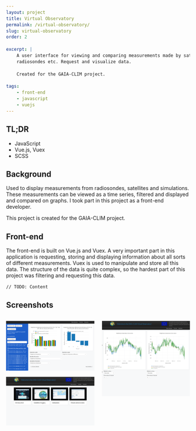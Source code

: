 ```yaml
---
layout: project
title: Virtual Observatory
permalink: /virtual-observatory/
slug: virtual-observatory
order: 2

excerpt: |
    A user interface for viewing and comparing measurements made by satellites, 
    radiosondes etc. Request and visualize data.
    
    Created for the GAIA-CLIM project.

tags:
    - front-end
    - javascript
    - vuejs
---
```


## TL;DR

* JavaScript
* Vue.js, Vuex
* SCSS


## Background

Used to display measurements from radiosondes, satellites and simulations. These
measurements can be viewed as a time series, filtered and displayed and compared 
on graphs. I took part in this project as a front-end developer.

This project is created for the GAIA-CLIM project.


## Front-end

The front-end is built on Vue.js and Vuex. A very important part in this application
is requesting, storing and displaying information about all sorts of different 
measurements. Vuex is used to manipulate and store all this data. The structure of
the data is quite complex, so the hardest part of this project was filtering and
requesting this data.


```
// TODO: Content
```


## Screenshots


<div class="columns">
<div class="column">

![Virtual observatory](/assets/img/virtual-observatory.png)

![Tutorials](/assets/img/virtual-observatory-tutorials.png)

</div>
<div class="column">

![Closed sidebar](/assets/img/virtual-observatory-large.png)

</div>
</div>
